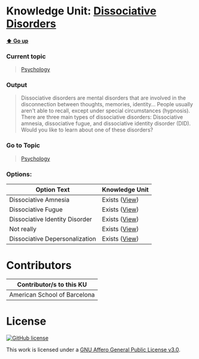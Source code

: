 # Knowledge Unit: [Dissociative Disorders](../../knowledge_units/psychology/dissociative-disorders.md)

#### [:arrow_up: Go up](../../topics/psychology.md)
### Current topic
> [Psychology](../../topics/psychology.md)
### Output
> Dissociative disorders are mental disorders that are involved in the disconnection between thoughts, memories, identity... People usually aren&#039;t able to recall, except under special circumstances (hypnosis). There are three main types of dissociative disorders: Dissociative amnesia, dissociative fugue, and dissociative identity disorder (DID). Would you like to learn about one of these disorders?
### Go to Topic
> [Psychology](../../topics/psychology.md)

### Options: 

| Option Text | Knowledge Unit |
| - | - |  
| Dissociative Amnesia  |  Exists ([View](../../knowledge_units/psychology/dissociative-amnesia.md))  |  
| Dissociative Fugue  |  Exists ([View](../../knowledge_units/psychology/dissociative-fugue.md))  |  
| Dissociative Identity Disorder  |  Exists ([View](../../knowledge_units/psychology/dissociative-identity-disorder.md))  |  
| Not really  |  Exists ([View](../../knowledge_units/psychology/not-really.md))  |  
| Dissociative Depersonalization  |  Exists ([View](../../knowledge_units/psychology/dissociative-depersonalization.md))  | 

# Contributors

| Contributor/s to this KU |
| - | 
| American School of Barcelona |

# License
[![GitHub license](https://img.shields.io/github/license/inbrainz/cerebro)](https://github.com/inbrainz/cerebro/blob/master/LICENSE)

This work is licensed under a [GNU Affero General Public License v3.0](https://www.gnu.org/licenses/agpl-3.0.txt).